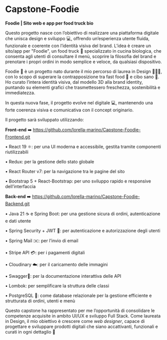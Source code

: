 # Capstone-Foodie

**Foodie | Sito web e app per food truck bio**

Questo progetto nasce con l’obiettivo di realizzare una piattaforma digitale che unisca design e sviluppo 💻, offrendo un’esperienza utente fluida, funzionale e coerente con l’identità visiva del brand. L’idea è creare un sito/app per "Foodie", un food truck 🚚 specializzato in cucina biologica, che consenta agli utenti di consultare il menù, scoprire la filosofia del brand e prenotare i propri ordini in modo semplice e veloce, da qualsiasi dispositivo.

Foodie 🌿 è un progetto nato durante il mio percorso di laurea in Design 👩🏻‍🎓, con lo scopo di superare la contrapposizione tra fast food 🌭 e cibo sano 🥗. Ho curato l’intera identità visiva, dal modello 3D alla brand identity, puntando su elementi grafici che trasmettessero freschezza, sostenibilità e immediatezza.

In questa nuova fase, il progetto evolve nel digitale 💻, mantenendo una forte coerenza visiva e comunicativa con il concept originario.

Il progetto sarà sviluppato utilizzando:

**Front-end** ➡️ https://github.com/lorella-marino/Capstone-Foodie-Frontend.git

• React 19 ⚛: per una UI moderna e accessibile, gestita tramite componenti riutilizzabili 

• Redux: per la gestione dello stato globale 

• React Router v7: per la navigazione tra le pagine del sito 

• Bootstrap 5 + React-Bootstrap: per uno sviluppo rapido e responsive dell’interfaccia

**Back-end** ➡️ https://github.com/lorella-marino/Capstone-Foodie-Backend.git

• Java 21 ☕ e Spring Boot: per una gestione sicura di ordini, autenticazione e dati utente 

• Spring Security + JWT 🔐: per autenticazione e autorizzazione degli utenti 

• Spring Mail ✉️: per l’invio di email 

• Stripe API 💳: per i pagamenti digitali 

• Cloudinary ☁️: per il caricamento delle immagini 

• Swagger📄: per la documentazione interattiva delle API 

• Lombok: per semplificare la struttura delle classi 

• PostgreSQL 🐘: come database relazionale per la gestione efficiente e strutturata di ordini, utenti e menù

Questo capstone ha rappresentato per me l’opportunità di consolidare le competenze acquisite in ambito UI/UX e sviluppo Full Stack.
Come laureata in Design, il mio obiettivo è crescere come _web designer_, capace di progettare e sviluppare prodotti digitali che siano accattivanti, funzionali e curati in ogni dettaglio 🚀
